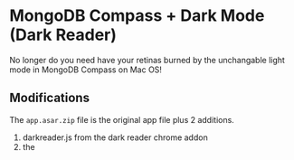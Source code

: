 # MongoDB Compass + Dark Mode (Dark Reader)
No longer do you need have your retinas burned by the unchangable light mode in MongoDB Compass on Mac OS! 

## Modifications
The `app.asar.zip` file is the original app file plus 2 additions. 

1. darkreader.js from the dark reader chrome addon
2.  the <script> tag to link the javascript the html. No other modifications have been made.

_This file is simply hosted here to make it easier to drag and drop dark mode_
  
Original idea for Linux/Windows from [Reddit](https://www.reddit.com/r/mongodb/comments/mj1zr0/successfully_achieved_darkmode_for_mongodb_compass/)

Linux Users: your directory would look something like `/usr/lib/mongodb-compass/resources` -
[This guy's script might also work](https://github.com/Pragalbha-Patil/mongodb-compass-dark-mode)

Windows Users: The `app.asar` file should work, just paste it into the correct MongoDB Compass directory for Windows maybe `C:\Users\{YourUsername}\program files\MongoDB Compass\resources`

## TLDR (Mac file path); 
1. Download file 
2. navigate to `/Applications/MongoDB Compass/Contents/Resources` 
3. rename _app.asar_ (to make backup)
4. unzip `app.asar.zip` 
5. drag and drop `app.asar` file into `/Applications/MongoDB Compass/Contents/Resources` 

## Walkthrough (Mac file path):

1. Download [MongoDB Compass](https://www.mongodb.com/try/download/compass) (tested on version 1.28.1 on MacOS 10.15.7)
2. Download the dark mode `asar.zip` from this repo (original asar + dark reader chrome addon)
3. Once installed, go to the finder and click your `/Applications` folder
4. Find MongoDB Compass in the list and right click `Show Package Contents`
5. Click `/Contents`
6. Click `/Resources`
7. rename the original `app.asar` in `/Resources` to `app_original.asar`
8. copy the app.asar that you downloaded from this repo and paste it into the `/Resources` folder
9. Restart MongoDB Compass and it will be dark!

## Usage
Dark mode has no settings or toggle, it is just on. **This is the way**.

## Failed?
If you want to revert back, simply **delete** the file _app.asar_ and **rename** the original _app_original.asar_ back to _app.asar_.
  
Then Restart MongoDB Compass
  
You can always delete the app and install it again

__*Script Coming Soon*__
